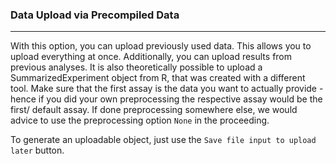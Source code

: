 ### Data Upload via Precompiled Data

***

With this option, you can upload previously used data. This allows you to upload 
everything at once. Additionally, you can upload results from previous analyses. It is 
also theoretically possible to upload a SummarizedExperiment object from R, that was 
created with a different tool. Make sure that the first assay is the data you want to actually provide - hence if you did your own preprocessing the respective assay would be the first/ default assay. If done preprocessing somewhere else, we would advice to use the preprocessing option `None` in the proceeding.

To generate an uploadable object, just use the `Save file input to upload later` button.
